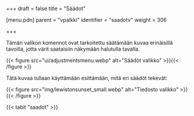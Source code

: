 +++
draft = false
title = "Säädot"

[menu.pdn]
    parent = "vpalkki"
    identifier = "saadotv"
    weight = 306

+++

Tämän valikon komennot ovat tarkoitettu säätämään kuvaa erinäisillä tavoilla, jotta värit saataisiin näkymään halutulla tavalla.

{{< figure src="ui/adjustmentsmenu.webp" alt="Säädöt valikko" >}}{{< /figure >}}

Tätä kuvaa tullaan käyttämään esittämään, mitä eri säädöt tekevät:

{{< figure src="img/lewistonsunset_small.webp" alt="Tiedosto valikko" >}}{{< /figure >}}

{{< tabit "saadot" >}}